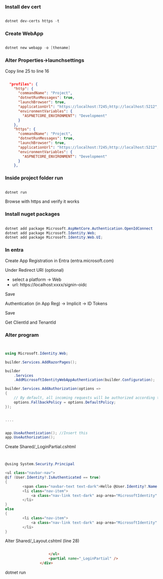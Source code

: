 ### Install dev cert

```powershell

dotnet dev-certs https -t

```

### Create WebApp 

```powershell

dotnet new webapp -o [thename]

```

### Alter Properties->launchsettings

Copy line 25 to line 16

```json

  "profiles": {
    "http": {
      "commandName": "Project",
      "dotnetRunMessages": true,
      "launchBrowser": true,
      "applicationUrl": "https://localhost:7245;http://localhost:5212",
      "environmentVariables": {
        "ASPNETCORE_ENVIRONMENT": "Development"
      }
    },
    "https": {
      "commandName": "Project",
      "dotnetRunMessages": true,
      "launchBrowser": true,
      "applicationUrl": "https://localhost:7245;http://localhost:5212",
      "environmentVariables": {
        "ASPNETCORE_ENVIRONMENT": "Development"
      }
    },

```

### Inside project folder run


```powershell

dotnet run

```

Browse with https and verify it works

### Install nuget packages

```powershell

dotnet add package Microsoft.AspNetCore.Authentication.OpenIdConnect
dotnet add package Microsoft.Identity.Web;
dotnet add package Microsoft.Identity.Web.UI;

```

### In entra

Create App Registration in Entra (entra.microsoft.com)

Under Redirect URI (optional)

 - select a platform -> Web
 - url: https://localhost:xxxx/signin-oidc

Save

Authentication (in App Reg) -> Implicit -> ID Tokens

Save

Get ClientId and TenantId


### Alter program

```csharp


using Microsoft.Identity.Web;

builder.Services.AddRazorPages();

builder
    .Services
    .AddMicrosoftIdentityWebAppAuthentication(builder.Configuration);

builder.Services.AddAuthorization(options =>
{
    // By default, all incoming requests will be authorized according to the default policy.
    options.FallbackPolicy = options.DefaultPolicy;
});


....


app.UseAuthentication(); //Insert this
app.UseAuthorization();


```

Create Shared/_LoginPartial.cshtml

```csharp


@using System.Security.Principal

<ul class="navbar-nav">
@if (User.Identity?.IsAuthenticated == true)
{
        <span class="navbar-text text-dark">Hello @User.Identity?.Name!</span>
        <li class="nav-item">
            <a class="nav-link text-dark" asp-area="MicrosoftIdentity" asp-controller="Account" asp-action="SignOut">Sign out</a>
        </li>
}
else
{
        <li class="nav-item">
            <a class="nav-link text-dark" asp-area="MicrosoftIdentity" asp-controller="Account" asp-action="SignIn">Sign in</a>
        </li>
}


```

Alter Shared/_Layout.cshtml (line 28)

```html

                    </ul>
                    <partial name="_LoginPartial" />
                </div>

```


dotnet run